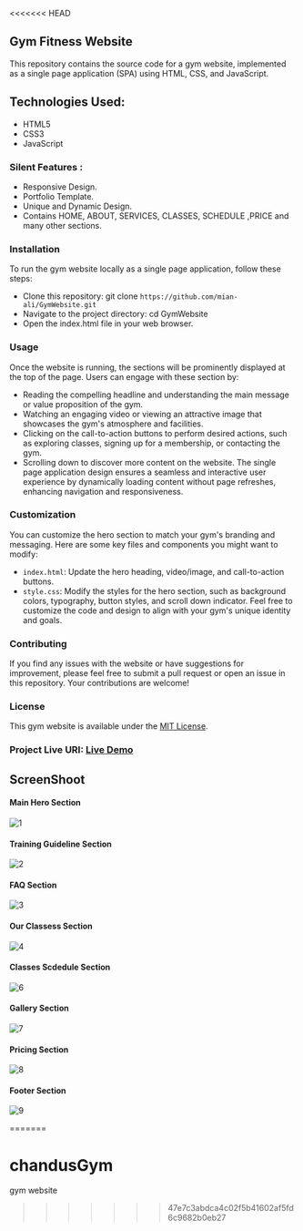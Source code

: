 <<<<<<< HEAD
## Gym Fitness Website

This repository contains the source code for a gym website, implemented as a single page application (SPA) using HTML, CSS, and JavaScript.

## Technologies Used:

* HTML5
* CSS3
* JavaScript

### Silent Features :

* Responsive Design.
* Portfolio Template.
* Unique and Dynamic Design.
* Contains HOME, ABOUT, SERVICES, CLASSES, SCHEDULE ,PRICE and many other sections.

### Installation
To run the gym website locally as a single page application, follow these steps:
- Clone this repository: git clone `https://github.com/mian-ali/GymWebsite.git`
- Navigate to the project directory: cd GymWebsite
- Open the index.html file in your web browser.

### Usage
Once the website is running, the  sections will be prominently displayed at the top of the page. Users can engage with these section by:
- Reading the compelling headline and understanding the main message or value proposition of the gym.
- Watching an engaging video or viewing an attractive image that showcases the gym's atmosphere and facilities.
- Clicking on the call-to-action buttons to perform desired actions, such as exploring classes, signing up for a membership, or contacting the gym.
- Scrolling down to discover more content on the website.
The single page application design ensures a seamless and interactive user experience by dynamically loading content without page refreshes, enhancing navigation and responsiveness.

### Customization

You can customize the hero section to match your gym's branding and messaging. Here are some key files and components you might want to modify:

- `index.html`: Update the hero heading, video/image, and call-to-action buttons.
-  `style.css`: Modify the styles for the hero section, such as background colors, typography, button styles, and scroll down indicator.
Feel free to customize the code and design to align with your gym's unique identity and goals.

### Contributing

If you find any issues with the website or have suggestions for improvement, please feel free to submit a pull request or open an issue in this repository. Your contributions are welcome!

### License

This gym website is available under the [MIT License](https://github.com/mian-ali/GymWebsite/blob/main/LICENCE.md).

### Project Live URI:  [Live Demo](https://mian-ali.github.io/GymWebsite/)

## ScreenShoot

#### Main Hero Section

![1](https://github.com/mian-ali/GymWebsite/assets/69896600/5e2c2841-74be-4a66-8739-c98899af2afd)

#### Training Guideline Section

![2](https://github.com/mian-ali/GymWebsite/assets/69896600/0b3abfe7-2c48-46af-a417-389693856be0)

#### FAQ Section

![3](https://github.com/mian-ali/GymWebsite/assets/69896600/b7f4fc8a-65f3-4b82-ad00-d8820a7aacfc)

#### Our Classess Section

![4](https://github.com/mian-ali/GymWebsite/assets/69896600/9be68bfd-9a43-46f4-9d5c-9d919e786c81)

####  Classes Scdedule Section

![6](https://github.com/mian-ali/GymWebsite/assets/69896600/a52126e1-a797-49c2-b5c2-12b4c4afa92a)

#### Gallery Section

![7](https://github.com/mian-ali/GymWebsite/assets/69896600/c3086038-1719-4b4c-b189-7381e14aaadc)

#### Pricing Section

![8](https://github.com/mian-ali/GymWebsite/assets/69896600/ecd59833-e250-43b8-b7b0-5155fbefc5d4)

#### Footer Section

![9](https://github.com/mian-ali/GymWebsite/assets/69896600/8c6854fe-03fb-4b9a-9987-9d7e95d36647)

=======
# chandusGym
gym website
>>>>>>> 47e7c3abdca4c02f5b41602af5fd6c9682b0eb27
